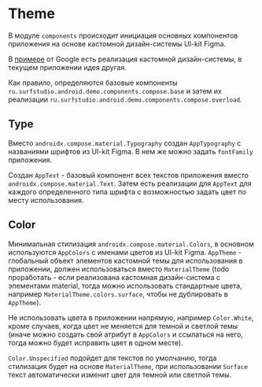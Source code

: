 # Theme

В модуле `components` происходит инициация основных компонентов приложения на основе кастомной дизайн-системы UI-kit Figma.

В [примере][sample] от Google есть реализация кастомной дизайн-системы, в текущем приложении идея другая.

Как правило, определяются базовые компоненты `ru.surfstudio.android.demo.components.compose.base` и затем
их реализации `ru.surfstudio.android.demo.components.compose.overload`.

## Type

Вместо `androidx.compose.material.Typography` создан `AppTypography` с названиями шрифтов из UI-kit Figma.
В нем же можно задать `fontFamily` приложения.

Создан `AppText` - базовый компонент всех текстов приложения вместо `androidx.compose.material.Text`.
Затем есть реализации для `AppText` для каждого определенного типа шрифта с возможностью задать цвет по месту использования.

## Color

Минимальная стилизация `androidx.compose.material.Colors`, в основном используются `AppColors` с именами цветов из UI-kit Figma.
`AppTheme` - глобальный объект элементов кастомной темы для использования в приложении, должен использоваться вместо `MaterialTheme`
(todo проработать - если реализована кастомная дизайн-система с элементами material, тогда можно использовать стандартные цвета,
например `MaterialTheme.colors.surface`, чтобы не дублировать в `AppTheme`).

Не использовать цвета в приложении напрямую, например `Color.White`, кроме случаев, когда цвет не меняется для темной и светлой темы
(иначе можно создать свой атрибут в `AppColors` и ссылаться на него, тогда можно будет исправить цвет в одном месте).

`Color.Unspecified` подойдет для текстов по умолчанию, тогда стилизация будет на основе `MaterialTheme`,
при использовании `Surface` текст автоматически изменит цвет для темной или светлой темы.

[sample]: https://github.com/android/compose-samples/tree/main/Jetsnack